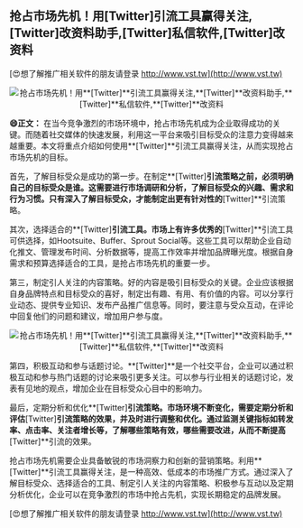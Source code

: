 ## **抢占市场先机！用**[Twitter]**引流工具赢得关注,**[Twitter]**改资料助手,**[Twitter]**私信软件,**[Twitter]**改资料**

[😍想了解推广相关软件的朋友请登录 http://www.vst.tw](http://www.vst.tw)

 <center><img src="https://vst.tw/MP4/tuiguang/png/4.png" alt="抢占市场先机！用**[Twitter]**引流工具赢得关注,**[Twitter]**改资料助手,**[Twitter]**私信软件,**[Twitter]**改资料"></center>

**😄正文：**
在当今竞争激烈的市场环境中，抢占市场先机成为企业取得成功的关键。而随着社交媒体的快速发展，利用这一平台来吸引目标受众的注意力变得越来越重要。本文将重点介绍如何使用**[Twitter]**引流工具赢得关注，从而实现抢占市场先机的目标。

首先，了解目标受众是成功的第一步。在制定**[Twitter]**引流策略之前，必须明确自己的目标受众是谁。这需要进行市场调研和分析，了解目标受众的兴趣、需求和行为习惯。只有深入了解目标受众，才能制定出更有针对性的**[Twitter]**引流策略。

其次，选择适合的**[Twitter]**引流工具。市场上有许多优秀的**[Twitter]**引流工具可供选择，如Hootsuite、Buffer、Sprout Social等。这些工具可以帮助企业自动化推文、管理发布时间、分析数据等，提高工作效率并增加品牌曝光度。根据自身需求和预算选择适合的工具，是抢占市场先机的重要一步。

第三，制定引人关注的内容策略。好的内容是吸引目标受众的关键。企业应该根据自身品牌特点和目标受众的喜好，制定出有趣、有用、有价值的内容。可以分享行业动态、提供专业知识、发布产品推广信息等。同时，要注意与受众互动，在评论中回复他们的问题和建议，增加用户参与度。

 <center><img src="https://vst.tw/MP4/tuiguang/png/6.png" alt="抢占市场先机！用**[Twitter]**引流工具赢得关注,**[Twitter]**改资料助手,**[Twitter]**私信软件,**[Twitter]**改资料"></center>

第四，积极互动和参与话题讨论。**[Twitter]**是一个社交平台，企业可以通过积极互动和参与热门话题的讨论来吸引更多关注。可以参与行业相关的话题讨论，发表有见地的观点，增加企业在目标受众心目中的影响力。

最后，定期分析和优化**[Twitter]**引流策略。市场环境不断变化，需要定期分析和评估**[Twitter]**引流策略的效果，并及时进行调整和优化。通过监测关键指标如转发率、点击率、关注者增长等，了解哪些策略有效，哪些需要改进，从而不断提高**[Twitter]**引流的效果。

抢占市场先机需要企业具备敏锐的市场洞察力和创新的营销策略。利用**[Twitter]**引流工具赢得关注，是一种高效、低成本的市场推广方式。通过深入了解目标受众、选择适合的工具、制定引人关注的内容策略、积极参与互动以及定期分析优化，企业可以在竞争激烈的市场中抢占先机，实现长期稳定的品牌发展。

[😍想了解推广相关软件的朋友请登录 http://www.vst.tw](http://www.vst.tw)




